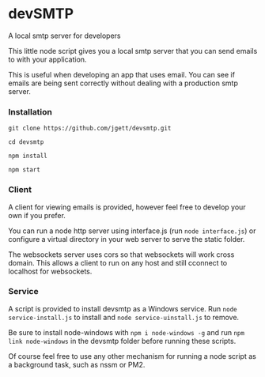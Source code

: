 # devSMTP
A local smtp server for developers

This little node script gives you a local smtp server that you can send emails to with your application.

This is useful when developing an app that uses email. You can see if emails are being sent correctly without dealing with a production smtp server.

### Installation
`git clone https://github.com/jgett/devsmtp.git`

`cd devsmtp`

`npm install`

`npm start`

### Client
A client for viewing emails is provided, however feel free to develop your own if you prefer.

You can run a node http server using interface.js (run `node interface.js`) or configure a virtual directory in your web server to serve the static folder.

The websockets server uses cors so that websockets will work cross domain. This allows a client to run on any host and still cconnect to localhost for websockets.

### Service
A script is provided to install devsmtp as a Windows service. Run `node service-install.js` to install and `node service-uinstall.js` to remove.

Be sure to install node-windows with `npm i node-windows -g` and run `npm link node-windows` in the devsmtp folder before running these scripts.

Of course feel free to use any other mechanism for running a node script as a background task, such as nssm or PM2.
